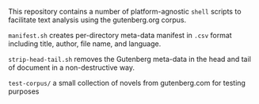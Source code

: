 This repository contains a number of platform-agnostic `shell` scripts to
facilitate text analysis using the gutenberg.org corpus.

`manifest.sh` creates per-directory meta-data manifest in `.csv` format
including title, author, file name, and language.

`strip-head-tail.sh` removes the Gutenberg meta-data in the head and tail of
document in a non-destructive way.

`test-corpus/` a small collection of novels from gutenberg.com for testing
purposes
